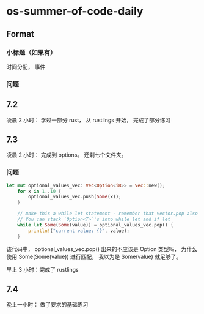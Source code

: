 # os-summer-of-code-daily


## Format
### 小标题（如果有）
  时间分配， 事件
### 问题

## 7.2 

凌晨 2 小时： 学过一部分 rust， 从 rustlings 开始， 完成了部分练习

## 7.3 
凌晨 2 小时： 完成到 options。 还剩七个文件夹。
### 问题
```rust
let mut optional_values_vec: Vec<Option<i8>> = Vec::new();
    for x in 1..10 {
        optional_values_vec.push(Some(x));
    }

    // make this a while let statement - remember that vector.pop also adds another layer of Option<T>
    // You can stack `Option<T>`'s into while let and if let
    while let Some(Some(value)) = optional_values_vec.pop() {
        println!("current value: {}", value);
    }
```
该代码中，  optional_values_vec.pop() 出来的不应该是 Option<i8> 类型吗， 为什么使用 Some(Some(value)) 进行匹配， 我以为是 Some(value) 就足够了。
  
 早上 3 小时：完成了 rustlings
 
 ## 7.4 
 晚上一小时： 做了要求的基础练习
